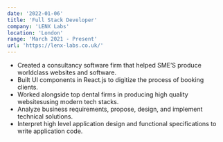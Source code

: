 ```yaml
---
date: '2022-01-06'
title: 'Full Stack Developer'
company: 'LENX Labs'
location: 'London'
range: 'March 2021 - Present'
url: 'https://lenx-labs.co.uk/'
---
```


- Created a consultancy software firm that helped SME’S produce worldclass websites and software.
- Built UI components in React.js to digitize the process of booking clients.
- Worked alongside top dental firms in producing high quality websitesusing modern tech stacks.
- Analyze business requirements, propose, design, and implement technical solutions.
- Interpret high level application design and functional specifications to write application code.
